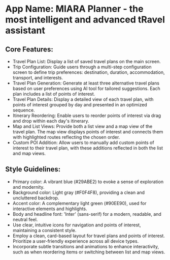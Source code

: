 # **App Name**: MIARA Planner - the most intelligent and advanced tRavel assistant

## Core Features:

- Travel Plan List: Display a list of saved travel plans on the main screen.
- Trip Configuration: Guide users through a multi-step configuration screen to define trip preferences: destination, duration, accommodation, transport, and interests.
- Travel Plan Generation: Generate at least three alternative travel plans based on user preferences using AI tool for tailored suggestions. Each plan includes a list of points of interest.
- Travel Plan Details: Display a detailed view of each travel plan, with points of interest grouped by day and presented in an optimized sequence.
- Itinerary Reordering: Enable users to reorder points of interest via drag and drop within each day's itinerary.
- Map and List Views: Provide both a list view and a map view of the travel plan. The map view displays points of interest and connects them with highlighted routes reflecting the chosen order.
- Custom POI Addition: Allow users to manually add custom points of interest to their travel plan, with these additions reflected in both the list and map views.

## Style Guidelines:

- Primary color: A vibrant blue (#29ABE2) to evoke a sense of exploration and modernity.
- Background color: Light gray (#F0F4F8), providing a clean and uncluttered backdrop.
- Accent color: A complementary light green (#90EE90), used for interactive elements and highlights.
- Body and headline font: 'Inter' (sans-serif) for a modern, readable, and neutral feel.
- Use clear, intuitive icons for navigation and points of interest, maintaining a consistent style.
- Employ a clean, card-based layout for travel plans and points of interest. Prioritize a user-friendly experience across all device types.
- Incorporate subtle transitions and animations to enhance interactivity, such as when reordering items or switching between list and map views.